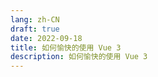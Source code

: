 ```yaml
---
lang: zh-CN
draft: true
date: 2022-09-18
title: 如何愉快的使用 Vue 3
description: 如何愉快的使用 Vue 3
---
```


<test />
